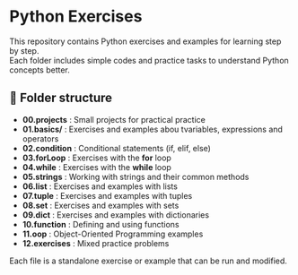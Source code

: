 # Python Exercises

This repository contains Python exercises and examples for learning step by step.  
Each folder includes simple codes and practice tasks to understand Python concepts better.

## 📂 Folder structure

- **00.projects** : Small projects for practical practice  
- **01.basics/** : Exercises and examples abou tvariables, expressions and operators  
- **02.condition** : Conditional statements (if, elif, else)  
- **03.forLoop** : Exercises with the **for** loop  
- **04.while** : Exercises with the **while** loop  
- **05.strings** : Working with strings and their common methods  
- **06.list** : Exercises and examples with lists  
- **07.tuple** : Exercises and examples with tuples  
- **08.set** : Exercises and examples with sets  
- **09.dict** : Exercises and examples with dictionaries  
- **10.function** : Defining and using functions
- **11.oop** : Object-Oriented Programming examples
- **12.exercises** : Mixed practice problems


Each file is a standalone exercise or example that can be run and modified.
